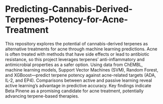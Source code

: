 # Predicting-Cannabis-Derived-Terpenes-Potency-for-Acne-Treatment
This repository explores the potential of cannabis-derived terpenes as alternative treatments for acne through machine learning predictions. Acne is often treated with methods that have side effects or lead to antibiotic resistance, so this project leverages terpenes’ anti-inflammatory and antimicrobial properties as a safer option. Using data from ChEMBL, machine learning models, Support Vector Machines (SVM), Random Forest, and XGBoost—predict terpene potency against acne-related targets (ADA, IL-2, and EP4). Comparisons between active and passive learning reveal active learning’s advantage in predictive accuracy. Key findings indicate Beta Pinene as a promising candidate for acne treatment, potentially advancing terpene-based therapies.






